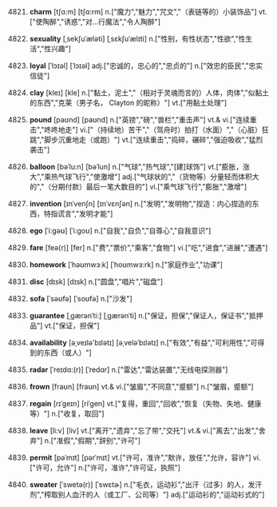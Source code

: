 4821. **charm**
[tʃɑ:m]  [tʃɑ:rm]
n.["魔力","魅力","咒文","（表链等的）小装饰品"]  vt.["使陶醉","诱惑","对…行魔法","令人陶醉"]  

4822. **sexuality**
[ˌsekʃuˈæləti]  [ˌsɛkʃuˈælɪti]
n.["性别，有性状态","性欲","性生活","性兴趣"]  

4823. **loyal**
[ˈlɔɪəl]  [ˈlɔɪəl]
adj.["忠诚的，忠心的","忠贞的"]  n.["效忠的臣民","忠实信徒"]  

4824. **clay**
[kleɪ]  [kle]
n.["黏土，泥土","（相对于灵魂而言的）人体，肉体","似黏土的东西","克莱（男子名， Clayton 的昵称）"]  vt.["用黏土处理"]  

4825. **pound**
[paʊnd]  [paʊnd]
n.["英镑","磅","兽栏","重击声"]  vt.& vi.["连续重击","咚咚地走"]  vi.["（持续地）苦干","（驾舟时）拍打（水面）","（心脏）狂跳","脚步沉重地走（或跑）"]  vt.["连续重击","捣碎，碾碎","强迫吸收","猛烈袭击"]  

4826. **balloon**
[bəˈlu:n]  [bəˈlun]
n.["气球","热气球","[建]球饰"]  vt.["膨胀，涨大","乘热气球飞行","使激增"]  adj.["气球状的","（货物等）分量轻而体积大的","（分期付款）最后一笔大数目的"]  vi.["乘气球飞行","膨胀","激增"]  

4827. **invention**
[ɪnˈvenʃn]  [ɪnˈvɛnʃən]
n.["发明","发明物","捏造：内心捏造的东西，特指谎言","发明才能"]  

4828. **ego**
[ˈi:gəʊ]  [ˈi:goʊ]
n.["自我","自负","自尊心","自我意识"]  

4829. **fare**
[feə(r)]  [fer]
n.["费","票价","乘客","食物"]  vi.["吃","进食","进展","遭遇"]  

4830. **homework**
[ˈhəʊmwɜ:k]  [ˈhoʊmwɜ:rk]
n.["家庭作业","功课"]  

4831. **disc**
[dɪsk]  [dɪsk]
n.["圆盘","唱片","磁盘"]  

4832. **sofa**
[ˈsəʊfə]  [ˈsoʊfə]
n.["沙发"]  

4833. **guarantee**
[ˌgærənˈti:]  [ˌɡærənˈti]
n.["保证，担保","保证人，保证书","抵押品"]  vt.["保证，担保"]  

4834. **availability**
[əˌveɪlə'bɪlətɪ]  [əˌveləˈbɪlətɪ]
n.["有效","有益","可利用性","可得到的东西（或人）"]  

4835. **radar**
[ˈreɪdɑ:(r)]  [ˈredɑr]
n.["雷达","雷达装置","无线电探测器"]  

4836. **frown**
[fraʊn]  [fraʊn]
vt.& vi.["皱眉","不同意","蹙额"]  n.["皱眉，蹙额"]  

4837. **regain**
[rɪˈgeɪn]  [riˈɡen]
vt.["复得，重回","回收","恢复（失物、失地、健康等）"]  n.["收复，取回"]  

4838. **leave**
[li:v]  [liv]
vt.["离开","遗弃","忘了带","交托"]  vt.& vi.["离去","出发","舍弃"]  n.["准假","假期","辞别","许可"]  

4839. **permit**
[pəˈmɪt]  [pərˈmɪt]
vt.["许可，准许","默许，放任","允许，容许"]  vi.["许可，允许"]  n.["许可，准许","许可证，执照"]  

4840. **sweater**
[ˈswetə(r)]  [ˈswɛtɚ]
n.["毛衣，运动衫","出汗（过多）的人，发汗剂","榨取别人血汗的人（或工厂、公司等）"]  adj.["运动衫的","运动衫式的"]  

